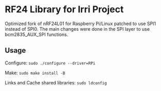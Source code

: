 # RF24 Library for Irri Project
Optimized fork of nRF24L01 for Raspberry Pi/Linux patched to use SPI1 instead of SPI0. The main changes were done in the SPI layer to use bcm2835_AUX_SPI functions.
## Usage

Configure:
`sudo ./configure --driver=RPi`

Make:
`sudo make install -B`

Links and Cache shared libraries:
`sudo ldconfig`
